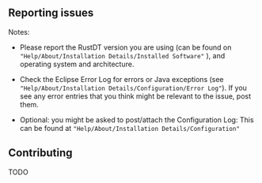 ## Reporting issues

 Notes:

 * Please report the RustDT version you are using (can be found on `"Help/About/Installation Details/Installed Software"` ),
 and operating system and architecture.
 * Check the Eclipse Error Log for errors or Java exceptions (see 
 `"Help/About/Installation Details/Configuration/Error Log"`). 
 If you see any error entries that you think might be relevant to the issue, post them.

 * Optional: you might be asked to post/attach the Configuration Log: This can be found at `"Help/About/Installation Details/Configuration"`

## Contributing

TODO